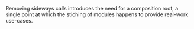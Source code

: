 Removing sideways calls introduces the need for a composition root, a single point at which the stiching of modules happens to provide real-work use-cases.
